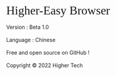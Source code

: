 <font face="Sans Self" size=6>Higher-Easy Browser</font>
<br><br>
Version : Beta 1.0
<br><br>
Language : Chinese
<br><br>
Free  and  open  source  on  GitHub !
<br><br>
Copyright  ©  2022  Higher  Tech
